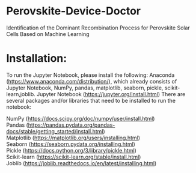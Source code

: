 # Perovskite-Device-Doctor
Identification of the Dominant Recombination Process for Perovskite Solar Cells Based on Machine Learning

# Installation:

To run the Jupyter Notebook, please install the following:
Anaconda (https://www.anaconda.com/distribution/), which already consists of Jupyter Notebook, NumPy, pandas, matplotlib, seaborn, pickle, scikit-learn,joblib.
Jupyter Notebook (https://jupyter.org/install.html)
There are several packages and/or libraries that need to be installed to run the notebook:

NumPy (https://docs.scipy.org/doc/numpy/user/install.html)  
Pandas (https://pandas.pydata.org/pandas-docs/stable/getting_started/install.html)  
Matplotlib (https://matplotlib.org/users/installing.html)  
Seaborn (https://seaborn.pydata.org/installing.html)  
Pickle (https://docs.python.org/3/library/pickle.html)  
Scikit-learn (https://scikit-learn.org/stable/install.html)  
Joblib (https://joblib.readthedocs.io/en/latest/installing.html)  

